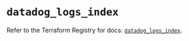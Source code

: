 # `datadog_logs_index`

Refer to the Terraform Registry for docs: [`datadog_logs_index`](https://registry.terraform.io/providers/datadog/datadog/3.56.0/docs/resources/logs_index).
